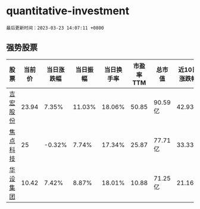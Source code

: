 # quantitative-investment

`最后更新时间：2023-03-23 14:07:11 +0800`

## 强势股票

|股票|当前价|当日涨跌幅|当日振幅|当日换手率|市盈率TTM|总市值|近10日涨跌幅|
|----|----|----|----|----|----|----|----|
|[吉宏股份](https://xueqiu.com/S/SZ002803)|23.94|7.35%|11.03%|18.06%|50.85|90.59亿|42.93%|
|[焦点科技](https://xueqiu.com/S/SZ002315)|25|-0.32%|7.74%|17.34%|25.87|77.71亿|33.33%|
|[华设集团](https://xueqiu.com/S/SH603018)|10.42|7.42%|8.87%|18.01%|10.88|71.25亿|21.16%|
